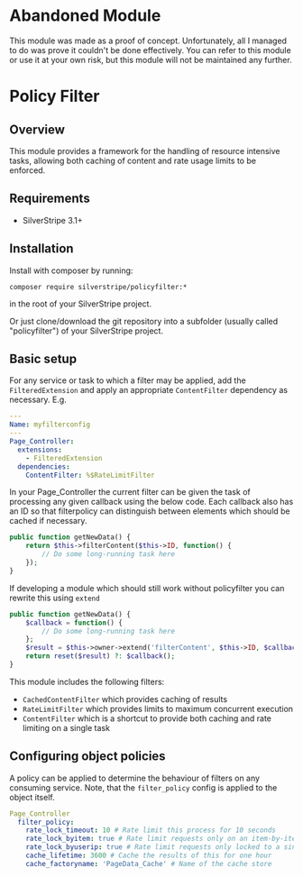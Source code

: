 # Abandoned Module

This module was made as a proof of concept. Unfortunately, all I managed to do was prove it couldn't be done effectively. You can refer to this module or use it at your own risk, but this module will not be maintained any further.





# Policy Filter

## Overview

This module provides a framework for the handling of resource intensive tasks,
allowing both caching of content and rate usage limits to be enforced.

## Requirements

 * SilverStripe 3.1+

## Installation

Install with composer by running:

	composer require silverstripe/policyfilter:*

in the root of your SilverStripe project.

Or just clone/download the git repository into a subfolder (usually called
"policyfilter") of your SilverStripe project.

## Basic setup

For any service or task to which a filter may be applied, add the
`FilteredExtension` and apply an appropriate `ContentFilter` dependency as
necessary. E.g.

```yaml
---
Name: myfilterconfig
---
Page_Controller:
  extensions:
    - FilteredExtension
  dependencies:
    ContentFilter: %$RateLimitFilter
```

In your Page_Controller the current filter can be given the task of processing
any given callback using the below code. Each callback also has an ID so that
filterpolicy can distinguish between elements which should be cached if necessary.

```php
public function getNewData() {
	return $this->filterContent($this->ID, function() {
		// Do some long-running task here
	});
}
```

If developing a module which should still work without policyfilter you can
rewrite this using `extend`

```php
public function getNewData() {
	$callback = function() {
		// Do some long-running task here
	};
	$result = $this->owner->extend('filterContent', $this->ID, $callback);
	return reset($result) ?: $callback();
}
```

This module includes the following filters:
 * `CachedContentFilter` which provides caching of results
 * `RateLimitFilter` which provides limits to maximum concurrent execution
 * `ContentFilter` which is a shortcut to provide both caching and rate
   limiting on a single task


## Configuring object policies

A policy can be applied to determine the behaviour of filters on any consuming
service. Note, that the `filter_policy` config is applied to the object itself.

```yaml
Page_Controller
  filter_policy:
    rate_lock_timeout: 10 # Rate limit this process for 10 seconds
    rate_lock_byitem: true # Rate limit requests only on an item-by-item basis
    rate_lock_byuserip: true # Rate limit requests only locked to a single IP
    cache_lifetime: 3600 # Cache the results of this for one hour
    cache_factoryname: 'PageData_Cache' # Name of the cache store
```
